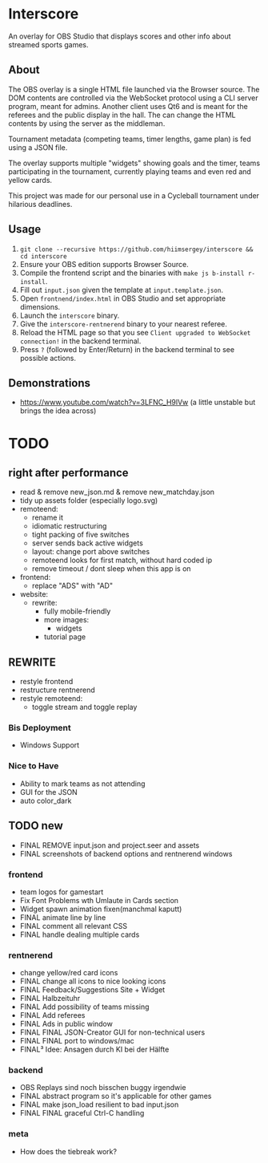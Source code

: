 # Interscore
An overlay for OBS Studio that displays scores and other info about streamed sports games.

## About
The OBS overlay is a single HTML file launched via the Browser source.
The DOM contents are controlled via the WebSocket protocol using a CLI server program, meant for admins.
Another client uses Qt6 and is meant for the referees and the public display in the hall. The can change the HTML contents by using the server as the middleman.

Tournament metadata (competing teams, timer lengths, game plan) is fed using a JSON file.

The overlay supports multiple "widgets" showing goals and the timer, teams participating in the tournament, currently playing teams and even red and yellow cards.

This project was made for our personal use in a Cycleball tournament under hilarious deadlines.

## Usage
1. `git clone --recursive https://github.com/hiimsergey/interscore && cd interscore`
2. Ensure your OBS edition supports Browser Source.
3. Compile the frontend script and the binaries with `make js b-install r-install`.
4. Fill out `input.json` given the template at `input.template.json`.
5. Open `frontnend/index.html` in OBS Studio and set appropriate dimensions.
6. Launch the `interscore` binary.
7. Give the `interscore-rentnerend` binary to your nearest referee.
8. Reload the HTML page so that you see `Client upgraded to WebSocket connection!` in the backend terminal.
9. Press `?` (followed by Enter/Return) in the backend terminal to see possible actions.

## Demonstrations
- https://www.youtube.com/watch?v=3LFNC_H9lVw (a little unstable but brings the idea across)

# TODO

## right after performance
- read & remove new_json.md & remove new_matchday.json
- tidy up assets folder (especially logo.svg)
- remoteend:
	- rename it
	- idiomatic restructuring
	- tight packing of five switches
	- server sends back active widgets
	- layout: change port above switches
	- remoteend looks for first match, without hard coded ip
	- remove timeout / dont sleep when this app is on
- frontend:
	- replace "ADS" with "AD"
- website:
	- rewrite:
		- fully mobile-friendly
		- more images:
			- widgets
		- tutorial page

## REWRITE
- restyle frontend
- restructure rentnerend
- restyle remoteend:
	- toggle stream and toggle replay

### Bis Deployment
- Windows Support

### Nice to Have
- Ability to mark teams as not attending
- GUI for the JSON
- auto color_dark

## TODO new
- FINAL REMOVE input.json and project.seer and assets
- FINAL screenshots of backend options and rentnerend windows

### frontend
- team logos for gamestart
- Fix Font Problems wth Umlaute in Cards section
- Widget spawn animation fixen(manchmal kaputt)
- FINAL animate line by line
- FINAL comment all relevant CSS
- FINAL handle dealing multiple cards

### rentnerend
- change yellow/red card icons
- FINAL change all icons to nice looking icons
- FINAL Feedback/Suggestions Site + Widget
- FINAL Halbzeituhr
- FINAL Add possibility of teams missing
- FINAL Add referees
- FINAL Ads in public window
- FINAL FINAL JSON-Creator GUI for non-technical users
- FINAL FINAL port to windows/mac
- FINAL³ Idee: Ansagen durch KI bei der Hälfte

### backend
- OBS Replays sind noch bisschen buggy irgendwie
- FINAL abstract program so it's applicable for other games
- FINAL make json_load resilient to bad input.json
- FINAL FINAL graceful Ctrl-C handling

### meta
- How does the tiebreak work?
